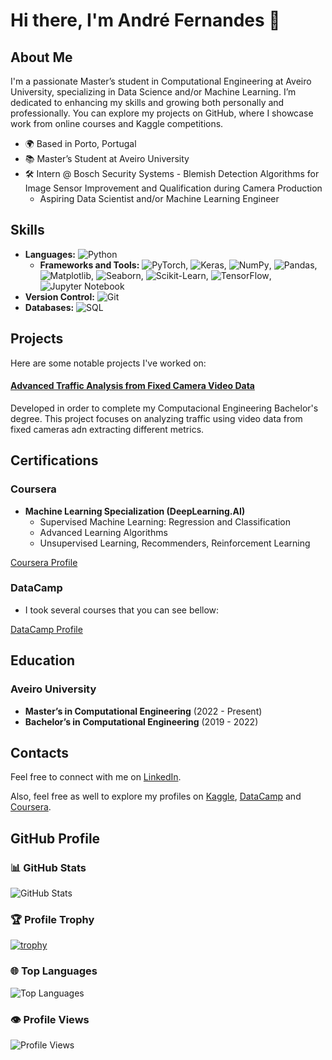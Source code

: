 # Hi there, I'm André Fernandes 👋

## About Me
I'm a passionate Master’s student in Computational Engineering at Aveiro University, specializing in Data Science and/or Machine Learning. I’m dedicated to enhancing my skills and growing both personally and professionally. You can explore my projects on GitHub, where I showcase work from online courses and Kaggle competitions.

- 🌍 Based in Porto, Portugal
- 📚 Master’s Student at Aveiro University
- 🛠️ Intern @ Bosch Security Systems - Blemish Detection Algorithms for Image Sensor Improvement and Qualification during Camera Production
  - Aspiring Data Scientist and/or Machine Learning Engineer

## Skills
- **Languages:** ![Python](https://img.shields.io/badge/Python-3776AB?style=flat&logo=python&logoColor=white)
  - **Frameworks and Tools:** ![PyTorch](https://img.shields.io/badge/PyTorch-EE4C2C?style=flat&logo=pytorch&logoColor=white), ![Keras](https://img.shields.io/badge/Keras-D00000?style=flat&logo=keras&logoColor=white), ![NumPy](https://img.shields.io/badge/NumPy-013243?style=flat&logo=numpy&logoColor=white), ![Pandas](https://img.shields.io/badge/Pandas-150458?style=flat&logo=pandas&logoColor=white), ![Matplotlib](https://img.shields.io/badge/Matplotlib-003d6a?style=flat&logo=matplotlib&logoColor=white), ![Seaborn](https://img.shields.io/badge/Seaborn-FF8C00?style=flat&logo=seaborn&logoColor=white), ![Scikit-Learn](https://img.shields.io/badge/Scikit--Learn-F7931E?style=flat&logo=scikit-learn&logoColor=white), ![TensorFlow](https://img.shields.io/badge/TensorFlow-FF6F00?style=flat&logo=tensorflow&logoColor=white), ![Jupyter Notebook](https://img.shields.io/badge/Jupyter%20Notebook-F37626?style=flat&logo=jupyter&logoColor=white)
- **Version Control:** ![Git](https://img.shields.io/badge/Git-F05032?style=flat&logo=git&logoColor=white)
- **Databases:** ![SQL](https://img.shields.io/badge/SQL-003B57?style=flat&logo=sql&logoColor=white)

## Projects
Here are some notable projects I've worked on:

#### [Advanced Traffic Analysis from Fixed Camera Video Data](https://github.com/vBarFace/ADVANCED-TRAFFIC-ANALYSIS-FROM-FIXED-CAMERA-VIDEO-DATA)
Developed in order to complete my Computacional Engineering Bachelor's degree. This project focuses on analyzing traffic using video data from fixed cameras adn extracting different metrics. 

## Certifications

### Coursera
- **Machine Learning Specialization (DeepLearning.AI)**
  - Supervised Machine Learning: Regression and Classification
  - Advanced Learning Algorithms
  - Unsupervised Learning, Recommenders, Reinforcement Learning

[Coursera Profile](https://www.coursera.org/user/fb5210b9b4949a09c98ddb03be592915)

### DataCamp
- I took several courses that you can see bellow:

[DataCamp Profile](https://www.datacamp.com/portfolio/KaraBassasa)
  

## Education
### Aveiro University
- **Master’s in Computational Engineering** (2022 - Present)
- **Bachelor’s in Computational Engineering** (2019 - 2022)


## Contacts
Feel free to connect with me on [LinkedIn](https://www.linkedin.com/in/andr%C3%A9-fernandes-868006207/).

Also, feel free as well to explore my profiles on [Kaggle](https://www.kaggle.com/andrfernandes16), [DataCamp](https://www.datacamp.com/portfolio/KaraBassasa) and [Coursera](https://www.coursera.org/user/fb5210b9b4949a09c98ddb03be592915).

## GitHub Profile

### 📊 GitHub Stats
![GitHub Stats](https://github-readme-stats.vercel.app/api?username=vBarFace&show_icons=true&hide_title=true&count_private=true&hide=prs&theme=radical)

### 🏆 Profile Trophy
[![trophy](https://github-profile-trophy.vercel.app/?username=vBarFace&theme=darkhub&no-frame=true)](https://github.com/ryo-ma/github-profile-trophy)

### 🌐 Top Languages
![Top Languages](https://github-readme-stats.vercel.app/api/top-langs/?username=vBarFace&layout=compact&theme=radical)

### 👁️ Profile Views
![Profile Views](https://komarev.com/ghpvc/?username=vBarFace&color=brightgreen)
